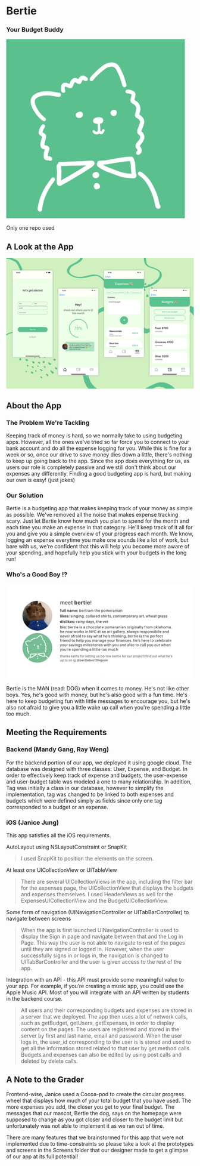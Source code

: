 # Bertie 
### Your Budget Buddy

![](bertie.jpg)

Only one repo used 

## A Look at the App
![](Screenshots.png)

## About the App
### The Problem We're Tackling 
Keeping track of money is hard, so we normally take to using budgeting apps. However, all the ones we've tried so far force you to connect to your bank account and do all the expense logging for you. While this is fine for a week or so, once our drive to save money dies down a little, there's nothing to keep up going back to the app. Since the app does everything for us, as users our role is completely passive and we still don't think about our expenses any differently. Finding a good budgeting app is hard, but making our own is easy! (just jokes) 

### Our Solution
Bertie is a budgeting app that makes keeping track of your money as simple as possible. We've removed all the noise that makes expense tracking scary. Just let Bertie know how much you plan to spend for the month and each time you make an expense in that category. He'll keep track of it all for you and give you a simple overview of your progress each month. We know, logging an expense everytime you make one sounds like a lot of work, but bare with us, we're confident that this will help you become more aware of your spending, and hopefully help you stick with your budgets in the long run! 

### Who's a Good Boy !?
![](meetbertie.png)

Bertie is the MAN (read: DOG) when it comes to money. He's not like other boys. Yes, he's good with money, but he's also good with a fun time. He's here to keep budgeting fun with little messages to encourage you, but he's also not afraid to give you a little wake up call when you're spending a little too much. 

## Meeting the Requirements
### Backend (Mandy Gang, Ray Weng)
For the backend portion of our app, we deployed it using google cloud. The database was designed with three classes: User, Expense, and Budget. In order to effectively keep track of expense and budgets, the user-expense and user-budget table was modeled a one to many relationship. In addition, Tag was initially a class in our database, however to simplify the implementation, tag was changed to be linked to both expenses and budgets which were defined simply as fields since only one tag corresponded to a budget or an expense.

### iOS (Janice Jung)
This app satisfies all the iOS requirements.

AutoLayout using NSLayoutConstraint or SnapKit
>I used SnapKit to position the elements on the screen.

At least one UICollectionView or UITableView
>There are several UICollectionViews in the app, including the filter bar for the expenses page, the UICollectionView that displays the budgets and expenses themselves. I used HeaderViews as well for the ExpensesUICollectionView and the BudgetUICollectionView.

Some form of navigation (UINavigationController or UITabBarController) to navigate between screens
>When the app is first launched UINavigationController is used to display the Sign in page and navigate between that and the Log in Page. This way the user is not able to navigate to rest of the pages until they are signed or logged in. However, when the user successfully signs in or logs in, the navigation is changed to UITabBarController and the user is given access to the rest of the app.

Integration with an API - this API must provide some meaningful value to your app. For example, if you’re creating a music app, you could use the Apple Music API. Most of you will integrate with an API written by students in the backend course.
>All users and their corresponding budgets and expenses are stored in a server that we deployed. The app then uses a lot of network calls, such as getBudget, getUsers, getExpenses, in order to display content on the pages. The users are registered and stored in the server by first and last name, email and password. When the user logs in, the user_id corresponding to the user is is stored and used to get all the information stored related to that user by get method calls. Budgets and expenses can also be edited by using post calls and deleted by delete calls.

## A Note to the Grader
Frontend-wise, Janice used a Cocoa-pod to create the circular progress wheel that displays how much of your total budget that you have used. The more expenses you add, the closer you get to your final budget. The messages that our mascot, Bertie the dog, says on the homepage were supposed to change as you got closer and closer to the budget limit but unfortunately was not able to implement it as we ran out of time. 

There are many features that we brainstormed for this app that were not implemented due to time-constraints so please take a look at the prototypes and screens in the Screens folder that our designer made to get a glimpse of our app at its full potential!





